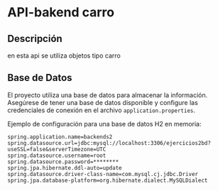 # API-bakend carro

## Descripción
en esta api se utiliza objetos tipo carro

## Base de Datos

El proyecto utiliza una base de datos para almacenar la información. Asegúrese de tener una base de datos disponible y configure las credenciales de conexión en el archivo `application.properties`.

Ejemplo de configuración para una base de datos H2 en memoria:

```properties
spring.application.name=backends2
spring.datasource.url=jdbc:mysql://localhost:3306/ejercicios2bd?useSSL=false&serverTimezone=UTC
spring.datasource.username=root
spring.datasource.password=********
spring.jpa.hibernate.ddl-auto=update
spring.datasource.driver-class-name=com.mysql.cj.jdbc.Driver
spring.jpa.database-platform=org.hibernate.dialect.MySQLDialect
```
